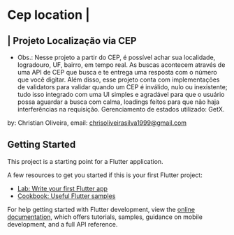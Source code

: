 # Cep location |

 ## | Projeto Localização via CEP 
 - Obs.: Nesse projeto a partir do CEP, é possível achar sua localidade, logradouro, UF, bairro, em tempo real. As buscas acontecem através de uma API de CEP que busca e te entrega uma resposta com o número que você digitar. Além disso, esse projeto conta com implementações de validators para validar quando um CEP é inválido, nulo ou inexistente; tudo isso integrado com uma UI simples e agradável para que o usuário possa aguardar a busca com calma, loadings feitos para que não haja interferências na requisição. Gerenciamento de estados utilizado: GetX. 
 
 by: Christian Oliveira, email: chrisoliveirasilva1999@gmail.com

## Getting Started

This project is a starting point for a Flutter application.

A few resources to get you started if this is your first Flutter project:

- [Lab: Write your first Flutter app](https://docs.flutter.dev/get-started/codelab)
- [Cookbook: Useful Flutter samples](https://docs.flutter.dev/cookbook)

For help getting started with Flutter development, view the
[online documentation](https://docs.flutter.dev/), which offers tutorials,
samples, guidance on mobile development, and a full API reference.
